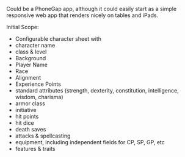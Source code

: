 Could be a PhoneGap app, although it could easily start as a simple responsive web app that renders nicely on tables and iPads. 

Initial Scope:
* Configurable character sheet with
* character name
* class & level
* Background
* Player Name
* Race
* Alignment
* Experience Points
* standard attributes (strength, dexterity, constitution, intelligence, wisdom, charisma)
* armor class
* initiative
* hit points
* hit dice
* death saves
* attacks & spellcasting
* equipment, including independent fields for CP, SP, GP, etc
* features & traits
